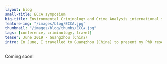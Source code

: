 ```yaml
---
layout: blog
small-title: ECCA symposium
big-title: Environmental Criminology and Crime Analysis international symposium
feature-img: "/images/blog/ECCA.jpg"
thumbnail: "/images/blog/thumbs/ECCA.jpg"
tags: [conference, criminology, travel]
teaser: June 2019 - Guangzhou (China)
intro: In June, I travelled to Guangzhou (China) to present my PhD research at the ECCA 2019 symposium.
---
```



Coming soon!


